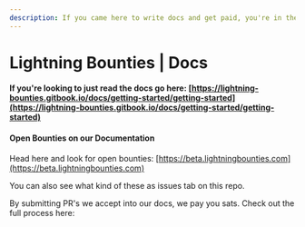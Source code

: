 ```yaml
---
description: If you came here to write docs and get paid, you're in the right place
---
```


# Lightning Bounties | Docs

#### If you're looking to just read the docs go here: [https://lightning-bounties.gitbook.io/docs/getting-started/getting-started](https://lightning-bounties.gitbook.io/docs/getting-started/getting-started)
#### Open Bounties on our Documentation

Head here and look for open bounties: [https://beta.lightningbounties.com](https://beta.lightningbounties.com)

You can also see what kind of these as issues tab on this repo.

By submitting PR's we accept into our docs, we pay you sats. Check out the full process here:

